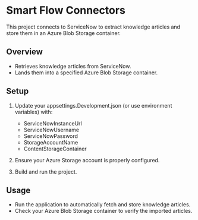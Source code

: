 
# Smart Flow Connectors

This project connects to ServiceNow to extract knowledge articles and store them in an Azure Blob Storage container.

## Overview
- Retrieves knowledge articles from ServiceNow.
- Lands them into a specified Azure Blob Storage container.

## Setup
1. Update your appsettings.Development.json (or use environment variables) with:
   - ServiceNowInstanceUrl
   - ServiceNowUsername
   - ServiceNowPassword
   - StorageAccountName
   - ContentStorageContainer

2. Ensure your Azure Storage account is properly configured.
3. Build and run the project.

## Usage
- Run the application to automatically fetch and store knowledge articles.
- Check your Azure Blob Storage container to verify the imported articles.